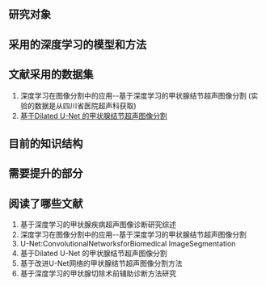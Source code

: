 ## 研究对象







## 采用的深度学习的模型和方法








## 文献采用的数据集
1. 深度学习在图像分割中的应用--基于深度学习的甲状腺结节超声图像分割 (实验的数据是从四川省医院超声科获取)
2. [基于Dilated U-Net 的甲状腺结节超声图像分割](https://opencas.webarchiv.kit.edu/?q=node/29)



## 目前的知识结构




## 需要提升的部分







## 阅读了哪些文献

1. 基于深度学习的甲状腺疾病超声图像诊断研究综述
2. 深度学习在图像分割中的应用--基于深度学习的甲状腺结节超声图像分割
3. U-Net:ConvolutionalNetworksforBiomedical ImageSegmentation
4. 基于Dilated U-Net 的甲状腺结节超声图像分割
5. 基于改进U-Net网络的甲状腺结节超声图像分割方法
6. 基于深度学习的甲状腺切除术前辅助诊断方法研究

